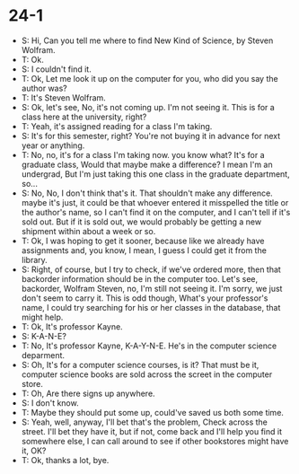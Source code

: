 # 24-1
+ S: Hi, Can you tell me where to find New Kind of Science, by Steven Wolfram.
+ T: Ok.
+ S: I couldn't find it.
+ T: Ok, Let me look it up on the computer for you, who did you say the author was?
+ T: It's Steven Wolfram.
+ S: Ok, let's see, No, it's not coming up. I'm not seeing it. This is for a class here at the university, right?
+ T: Yeah, it's assigned reading for a class I'm taking.
+ S: It's for this semester, right? You're not buying it in advance for next year or anything.
+ T: No, no, it's for a class I'm taking now. you know what? It's for a graduate class, Would that maybe make a difference? I mean I'm an undergrad, But I'm just taking this one class in the graduate department, so...
+ S: No, No, I don't think that's it. That shouldn't make any difference. maybe it's just, it could be that whoever entered it misspelled the title or the author's name, so I can't find it on the computer, and I can't tell if it's sold out. But if it is sold out, we would probably be getting a new shipment within about a week or so.
+ T: Ok, I was hoping to get it sooner, because like we already have assignments and, you know, I mean, I guess I could get it from the library.
+ S: Right, of course, but I try to check, if we've ordered more, then that backorder information should be in the computer too. Let's see, backorder, Wolfram Steven, no, I'm still not seeing it. I'm sorry, we just don't seem to carry it. This is odd though, What's your professor's name, I could try searching for his or her classes in the database, that might help.
+ T: Ok, It's professor Kayne.
+ S: K-A-N-E?
+ T: No, It's professor Kayne, K-A-Y-N-E. He's in the computer science deparment.
+ S: Oh, It's for a computer science courses, is it? That must be it, computer science books are sold across the screet in the computer store.
+ T: Oh, Are there signs up anywhere.
+ S: I don't know.
+ T: Maybe they should put some up, could've saved us both some time.
+ S: Yeah, well, anyway, I'll bet that's the problem, Check across the street. I'll bet they have it, but if not, come back and I'll help you find it somewhere else, I can call around to see if other bookstores might have it, OK?
+ T: Ok, thanks a lot, bye.